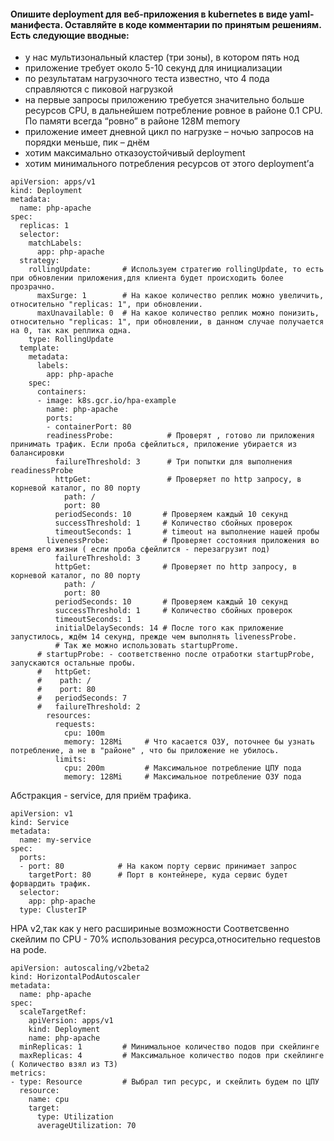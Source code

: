 #### Опишите deployment для веб-приложения в kubernetes в виде yaml-манифеста. Оставляйте в коде комментарии по принятым решениям. Есть следующие вводные:

- у нас мультизональный кластер (три зоны), в котором пять нод
- приложение требует около 5-10 секунд для инициализации
- по результатам нагрузочного теста известно, что 4 пода справляются с пиковой нагрузкой
- на первые запросы приложению требуется значительно больше ресурсов CPU, в дальнейшем потребление ровное в районе 0.1 CPU. По памяти всегда “ровно” в районе 128M memory
- приложение имеет дневной цикл по нагрузке – ночью запросов на порядки меньше, пик – днём
- хотим максимально отказоустойчивый deployment
- хотим минимального потребления ресурсов от этого deployment’а

```
apiVersion: apps/v1
kind: Deployment
metadata:
  name: php-apache
spec:
  replicas: 1           
  selector:
    matchLabels:
      app: php-apache
  strategy:
    rollingUpdate:       # Используем стратегию rollingUpdate, то есть при обновлении приложения,для клиента будет происходить более прозрачно.
      maxSurge: 1        # На какое количество реплик можно увеличить, относительно "replicas: 1", при обновлении.
      maxUnavailable: 0  # На какое количество реплик можно понизить, относительно "replicas: 1", при обновлении, в данном случае получается на 0, так как реплика одна.
    type: RollingUpdate
  template:
    metadata:
      labels:
        app: php-apache
    spec:
      containers:
      - image: k8s.gcr.io/hpa-example
        name: php-apache
        ports:
        - containerPort: 80
        readinessProbe:            # Проверят , готово ли приложения принимать трафик. Если проба сфейлиться, приложение убирается из балансировки
          failureThreshold: 3      # Три попытки для выполнения readinessProbe
          httpGet:                 # Проверяет по http запросу, в корневой каталог, по 80 порту
            path: /
            port: 80
          periodSeconds: 10       # Проверяем каждый 10 секунд
          successThreshold: 1     # Количество сбойных проверок
          timeoutSeconds: 1       # timeout на выполнение нашей пробы
        livenessProbe:            # Проверяет состояния приложения во время его жизни ( если проба сфейлится - перезагрузит под)
          failureThreshold: 3
          httpGet:                # Проверяет по http запросу, в корневой каталог, по 80 порту
            path: /
            port: 80
          periodSeconds: 10       # Проверяем каждый 10 секунд
          successThreshold: 1     # Количество сбойных проверок
          timeoutSeconds: 1
          initialDelaySeconds: 14 # После того как приложение запустилось, ждём 14 секунд, прежде чем выполнять livenessProbe.
          # Так же можно использовать startupProme.
      # startupProbe: - соответственно после отработки startupProbe, запускаются остальные пробы.
      #   httpGet:
      #    path: /
      #    port: 80
      #   periodSeconds: 7
      #   failureThreshold: 2
        resources:
          requests:
            cpu: 100m
            memory: 128Mi     # Что касается ОЗУ, поточнее бы узнать потребление, а не в "районе" , что бы приложение не убилось.
          limits:
            cpu: 200m         # Максимальное потребление ЦПУ пода
            memory: 128Mi     # Максимальное потребление ОЗУ пода
```


Абстракция - service, для приём трафика.
```
apiVersion: v1
kind: Service
metadata:
  name: my-service
spec:
  ports:
  - port: 80            # На каком порту сервис принимает запрос
    targetPort: 80      # Порт в контейнере, куда сервис будет форвардить трафик.
  selector:
    app: php-apache     
  type: ClusterIP
  ```



HPA v2,так как у него расшириные возможности
Соответсвенно скейлим по CPU - 70% использования ресурса,относительно requestов на pode.
```
apiVersion: autoscaling/v2beta2 
kind: HorizontalPodAutoscaler    
metadata:
  name: php-apache
spec:
  scaleTargetRef:
    apiVersion: apps/v1
    kind: Deployment
    name: php-apache
  minReplicas: 1         # Минимальное количество подов при скейлинге
  maxReplicas: 4         # Максимальное количество подов при скейлинге ( Количество взял из ТЗ)
metrics:
- type: Resource         # Выбрал тип ресурс, и скейлить будем по ЦПУ      
  resource:
    name: cpu
    target:
      type: Utilization
      averageUtilization: 70
 ```




